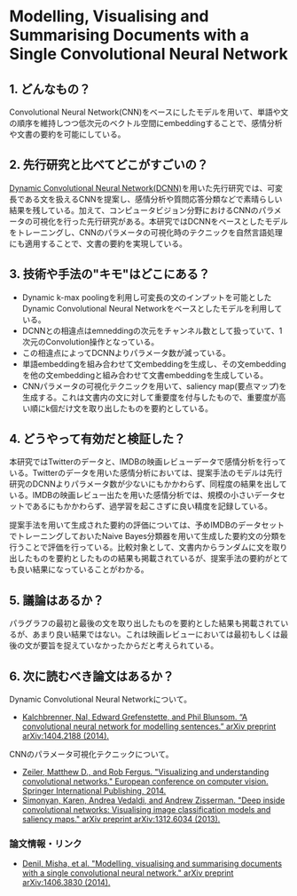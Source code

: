 # Modelling, Visualising and Summarising Documents with a Single Convolutional Neural Network

## 1. どんなもの？

Convolutional Neural Network(CNN)をベースにしたモデルを用いて、単語や文の順序を維持しつつ低次元のベクトル空間にembeddingすることで、感情分析や文書の要約を可能にしている。

## 2. 先行研究と比べてどこがすごいの？

[Dynamic Convolutional Neural Network(DCNN)](https://shunk031.github.io/paper-survey/paper-summary/NLP/A_Convolutional_Neural_Network_for_Modelling_Sentences)を用いた先行研究では、可変長である文を扱えるCNNを提案し、感情分析や質問応答分類などで素晴らしい結果を残している。加えて、コンピュータビジョン分野におけるCNNのパラメータの可視化を行った先行研究がある。本研究ではDCNNをベースとしたモデルをトレーニングし、CNNのパラメータの可視化時のテクニックを自然言語処理にも適用することで、文書の要約を実現している。

## 3. 技術や手法の"キモ"はどこにある？

* Dynamic k-max poolingを利用し可変長の文のインプットを可能としたDynamic Convolutional Neural Networkをベースとしたモデルを利用している。
* DCNNとの相違点はemneddingの次元をチャンネル数として扱っていて、1次元のConvolution操作となっている。
* この相違点によってDCNNよりパラメータ数が減っている。
* 単語embeddingを組み合わせて文embeddingを生成し、その文embeddingを他の文embeddingと組み合わせて文書embeddingを生成している。
* CNNパラメータの可視化テクニックを用いて、saliency map(要点マップ)を生成する。これは文書内の文に対して重要度を付与したもので、重要度が高い順にk個だけ文を取り出したものを要約としている。

## 4. どうやって有効だと検証した？

本研究ではTwitterのデータと、IMDBの映画レビューデータで感情分析を行っている。Twitterのデータを用いた感情分析においては、提案手法のモデルは先行研究のDCNNよりパラメータ数が少ないにもかかわらず、同程度の結果を出している。IMDBの映画レビュー出たを用いた感情分析では、規模の小さいデータセットであるにもかかわらず、過学習を起こさずに良い精度を記録している。

提案手法を用いて生成された要約の評価については、予めIMDBのデータセットでトレーニングしておいたNaive Bayes分類器を用いて生成した要約文の分類を行うことで評価を行っている。比較対象として、文書内からランダムに文を取り出したものを要約としたものの結果も掲載されているが、提案手法の要約がとても良い結果になっていることがわかる。

## 5. 議論はあるか？

パラグラフの最初と最後の文を取り出したものを要約とした結果も掲載されているが、あまり良い結果ではない。これは映画レビューにおいては最初もしくは最後の文が要旨を捉えていなかったからだと考えられている。

## 6. 次に読むべき論文はあるか？

Dynamic Convolutional Neural Networkについて。
* [Kalchbrenner, Nal, Edward Grefenstette, and Phil Blunsom. “A convolutional neural network for modelling sentences.” arXiv preprint arXiv:1404.2188 (2014).](https://arxiv.org/pdf/1404.2188.pdf?utm_content=bufferee286&utm_medium=social&utm_source=plus.google.com&utm_campaign=buffer)

CNNのパラメータ可視化テクニックについて。
* [Zeiler, Matthew D., and Rob Fergus. "Visualizing and understanding convolutional networks." European conference on computer vision. Springer International Publishing, 2014.](https://arxiv.org/pdf/1311.2901)
* [Simonyan, Karen, Andrea Vedaldi, and Andrew Zisserman. "Deep inside convolutional networks: Visualising image classification models and saliency maps." arXiv preprint arXiv:1312.6034 (2013).](https://arxiv.org/pdf/1312.6034)

### 論文情報・リンク

* [Denil, Misha, et al. "Modelling, visualising and summarising documents with a single convolutional neural network." arXiv preprint arXiv:1406.3830 (2014).](https://arxiv.org/pdf/1406.3830)
